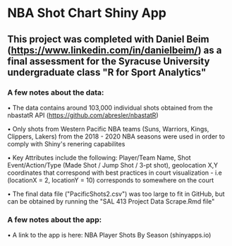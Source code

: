# NBA Shot Chart Shiny App

## This project was completed with Daniel Beim (https://www.linkedin.com/in/danielbeim/) as a final assessment for the Syracuse University undergraduate class "R for Sport Analytics"

### A few notes about the data:

• The data contains around 103,000 individual shots obtained from the nbastatR API (https://github.com/abresler/nbastatR)

• Only shots from Western Pacific NBA teams (Suns, Warriors, Kings, Clippers, Lakers) from the 2018 - 2020 NBA seasons were used in order to comply with Shiny's renering capabilites

• Key Attributes include the following:  Player/Team Name, Shot Event/Action/Type (Made Shot / Jump Shot / 3-pt shot), geolocation X,Y coordinates that correspond with best practices in court visualization - i.e (locationX = 2, locationY = 10) corresponds to somewhere on the court

• The final data file ("PacificShots2.csv") was too large to fit in GitHub, but can be obtained by running the "SAL 413 Project Data Scrape.Rmd file" 

### A few notes about the app:

• A link to the app is here: NBA Player Shots By Season (shinyapps.io)
